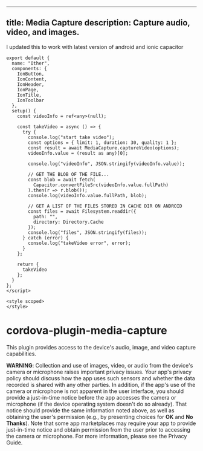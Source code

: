 
---
title: Media Capture
description: Capture audio, video, and images.
---
<!--
# license: Licensed to the Apache Software Foundation (ASF) under one
#         or more contributor license agreements.  See the NOTICE file
#         distributed with this work for additional information
#         regarding copyright ownership.  The ASF licenses this file
#         to you under the Apache License, Version 2.0 (the
#         "License"); you may not use this file except in compliance
#         with the License.  You may obtain a copy of the License at
#
#           http://www.apache.org/licenses/LICENSE-2.0
#
#         Unless required by applicable law or agreed to in writing,
#         software distributed under the License is distributed on an
#         "AS IS" BASIS, WITHOUT WARRANTIES OR CONDITIONS OF ANY
#         KIND, either express or implied.  See the License for the
#         specific language governing permissions and limitations
#         under the License.
-->

I updated this to work with latest version of android and ionic capacitor

```
export default {
  name: "Other",
  components: {
    IonButton,
    IonContent,
    IonHeader,
    IonPage,
    IonTitle,
    IonToolbar
  },
  setup() {
    const videoInfo = ref<any>(null);

    const takeVideo = async () => {
      try {
        console.log("start take video");
        const options = { limit: 1, duration: 30, quality: 1 };
        const result = await MediaCapture.captureVideo(options);
        videoInfo.value = (result as any)[0];

        console.log("videoInfo", JSON.stringify(videoInfo.value));

        // GET THE BLOB OF THE FILE...
        const blob = await fetch(
          Capacitor.convertFileSrc(videoInfo.value.fullPath)
        ).then(r => r.blob());
        console.log(videoInfo.value.fullPath, blob);

        // GET A LIST OF THE FILES STORED IN CACHE DIR ON ANDROID
        const files = await Filesystem.readdir({
          path: "",
          directory: Directory.Cache
        });
        console.log("files", JSON.stringify(files));
      } catch (error) {
        console.log("takeVideo error", error);
      }
    };

    return {
      takeVideo
    };
  }
};
</script>

<style scoped>
</style>
```


# cordova-plugin-media-capture

This plugin provides access to the device's audio, image, and video capture capabilities.

__WARNING__: Collection and use of images, video, or
audio from the device's camera or microphone raises important privacy
issues.  Your app's privacy policy should discuss how the app uses
such sensors and whether the data recorded is shared with any other
parties.  In addition, if the app's use of the camera or microphone is
not apparent in the user interface, you should provide a just-in-time
notice before the app accesses the camera or microphone (if the
device operating system doesn't do so already). That notice should
provide the same information noted above, as well as obtaining the
user's permission (e.g., by presenting choices for __OK__ and __No
Thanks__).  Note that some app marketplaces may require your app to
provide just-in-time notice and obtain permission from the user prior
to accessing the camera or microphone.  For more information, please
see the Privacy Guide.

